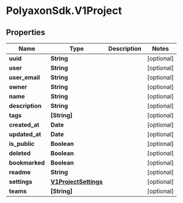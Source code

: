 # PolyaxonSdk.V1Project

## Properties
Name | Type | Description | Notes
------------ | ------------- | ------------- | -------------
**uuid** | **String** |  | [optional] 
**user** | **String** |  | [optional] 
**user_email** | **String** |  | [optional] 
**owner** | **String** |  | [optional] 
**name** | **String** |  | [optional] 
**description** | **String** |  | [optional] 
**tags** | **[String]** |  | [optional] 
**created_at** | **Date** |  | [optional] 
**updated_at** | **Date** |  | [optional] 
**is_public** | **Boolean** |  | [optional] 
**deleted** | **Boolean** |  | [optional] 
**bookmarked** | **Boolean** |  | [optional] 
**readme** | **String** |  | [optional] 
**settings** | [**V1ProjectSettings**](V1ProjectSettings.md) |  | [optional] 
**teams** | **[String]** |  | [optional] 



